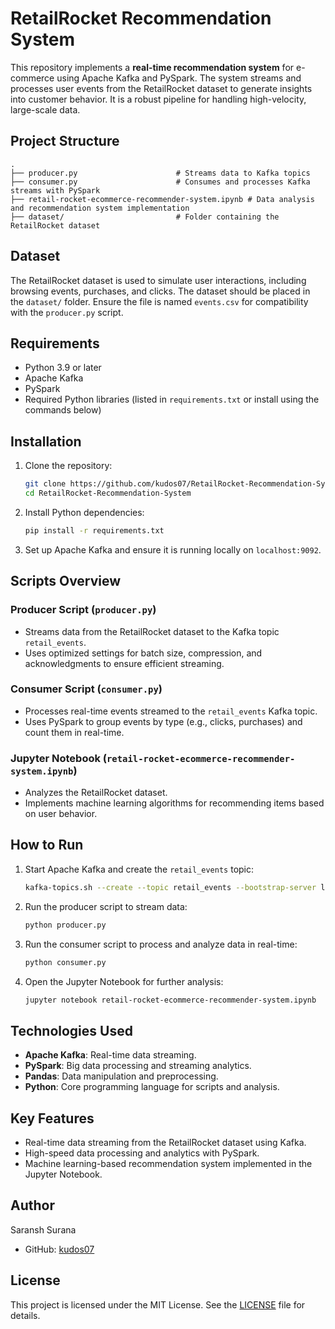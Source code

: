 
# RetailRocket Recommendation System

This repository implements a **real-time recommendation system** for e-commerce using Apache Kafka and PySpark. The system streams and processes user events from the RetailRocket dataset to generate insights into customer behavior. It is a robust pipeline for handling high-velocity, large-scale data.

## Project Structure

```plaintext
.
├── producer.py                      # Streams data to Kafka topics
├── consumer.py                      # Consumes and processes Kafka streams with PySpark
├── retail-rocket-ecommerce-recommender-system.ipynb # Data analysis and recommendation system implementation
├── dataset/                         # Folder containing the RetailRocket dataset
```

## Dataset

The RetailRocket dataset is used to simulate user interactions, including browsing events, purchases, and clicks. The dataset should be placed in the `dataset/` folder. Ensure the file is named `events.csv` for compatibility with the `producer.py` script.

## Requirements

- Python 3.9 or later
- Apache Kafka
- PySpark
- Required Python libraries (listed in `requirements.txt` or install using the commands below)

## Installation

1. Clone the repository:

    ```bash
    git clone https://github.com/kudos07/RetailRocket-Recommendation-System.git
    cd RetailRocket-Recommendation-System
    ```

2. Install Python dependencies:

    ```bash
    pip install -r requirements.txt
    ```

3. Set up Apache Kafka and ensure it is running locally on `localhost:9092`.

## Scripts Overview

### Producer Script (`producer.py`)
- Streams data from the RetailRocket dataset to the Kafka topic `retail_events`.
- Uses optimized settings for batch size, compression, and acknowledgments to ensure efficient streaming.

### Consumer Script (`consumer.py`)
- Processes real-time events streamed to the `retail_events` Kafka topic.
- Uses PySpark to group events by type (e.g., clicks, purchases) and count them in real-time.

### Jupyter Notebook (`retail-rocket-ecommerce-recommender-system.ipynb`)
- Analyzes the RetailRocket dataset.
- Implements machine learning algorithms for recommending items based on user behavior.

## How to Run

1. Start Apache Kafka and create the `retail_events` topic:

    ```bash
    kafka-topics.sh --create --topic retail_events --bootstrap-server localhost:9092
    ```

2. Run the producer script to stream data:

    ```bash
    python producer.py
    ```

3. Run the consumer script to process and analyze data in real-time:

    ```bash
    python consumer.py
    ```

4. Open the Jupyter Notebook for further analysis:

    ```bash
    jupyter notebook retail-rocket-ecommerce-recommender-system.ipynb
    ```

## Technologies Used

- **Apache Kafka**: Real-time data streaming.
- **PySpark**: Big data processing and streaming analytics.
- **Pandas**: Data manipulation and preprocessing.
- **Python**: Core programming language for scripts and analysis.

## Key Features

- Real-time data streaming from the RetailRocket dataset using Kafka.
- High-speed data processing and analytics with PySpark.
- Machine learning-based recommendation system implemented in the Jupyter Notebook.

## Author

Saransh Surana  
- GitHub: [kudos07](https://github.com/kudos07)

## License

This project is licensed under the MIT License. See the [LICENSE](LICENSE) file for details.
